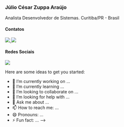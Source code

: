 ### Júlio César Zuppa Araújo
Analista Desenvolvedor de Sistemas. Curitiba/PR - Brasil



#### Contatos
<a href="https://wa.me/5541988654956?target=_blank">
  <img src="https://img.shields.io/badge/WHATSAPP-%2325D366.svg?&style=for-the-badge&logo=whatsapp&logoColor=white"/>
</a>
<a href="mailto:juliozuppa@gmail.com?target=_blank">
  <img src="https://img.shields.io/badge/gmail-%23D14836.svg?&style=for-the-badge&logo=gmail&logoColor=white"/>
</a>

#### Redes Sociais
<a href="https://www.linkedin.com/in/juliozuppa/?target=_blank">
  <img src="https://img.shields.io/badge/linkedin-%230077B5.svg?&style=for-the-badge&logo=linkedin&logoColor=white"/>
</a>



Here are some ideas to get you started:

- 🔭 I’m currently working on ...
- 🌱 I’m currently learning ...
- 👯 I’m looking to collaborate on ...
- 🤔 I’m looking for help with ...
- 💬 Ask me about ...
- 📫 How to reach me: ...
- 😄 Pronouns: ...
- ⚡ Fun fact: ...
-->
